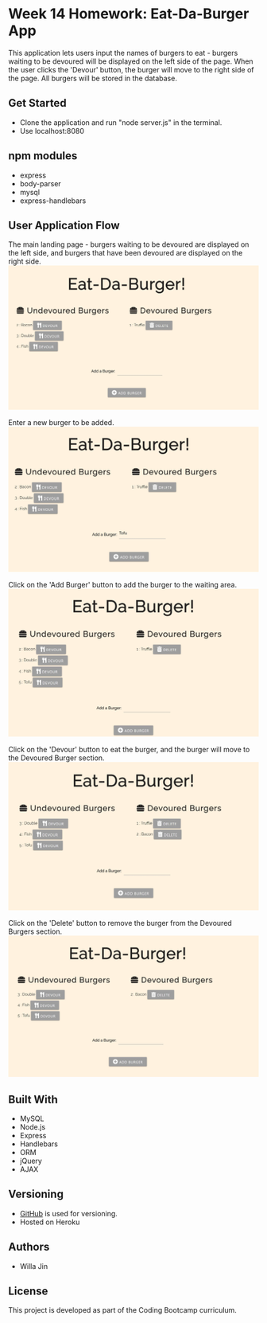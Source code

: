 # Week 14 Homework: Eat-Da-Burger App
This application lets users input the names of burgers to eat - burgers waiting to be devoured will be displayed on the left side of the page. When the user clicks the 'Devour' button, the burger will move to the right side of the page. All burgers will be stored in the database.
## Get Started
* Clone the application and run "node server.js" in the terminal.
* Use localhost:8080
## npm modules
* express
* body-parser
* mysql
* express-handlebars
## User Application Flow
The main landing page - burgers waiting to be devoured are displayed on the left side, and burgers that have been devoured are displayed on the right side.
![step_1](/images/1.JPG?raw=true)

Enter a new burger to be added.
![step_2](/images/2.JPG?raw=true)

Click on the 'Add Burger' button to add the burger to the waiting area.
![step_3](/images/3.JPG?raw=true)

Click on the 'Devour' button to eat the burger, and the burger will move to the Devoured Burger section.
![step_4](/images/4.JPG?raw=true)

Click on the 'Delete' button to remove the burger from the Devoured Burgers section.
![step_5](/images/5.JPG?raw=true)

## Built With
* MySQL
* Node.js
* Express
* Handlebars
* ORM
* jQuery
* AJAX
## Versioning
* [GitHub](https://github.com/) is used for versioning.
* Hosted on Heroku
## Authors
* Willa Jin
## License
This project is developed as part of the Coding Bootcamp curriculum.
